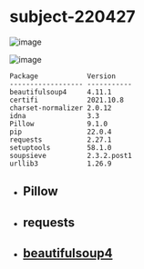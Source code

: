 # subject-220427

![image](https://user-images.githubusercontent.com/1501327/165655416-9ff27095-ce96-4856-a911-7662ddf838f0.png)

![image](https://user-images.githubusercontent.com/1501327/165655829-e5eb24bf-fbf1-4580-9109-b5c73a788bb2.png)



```
Package            Version
------------------ -----------
beautifulsoup4     4.11.1     
certifi            2021.10.8  
charset-normalizer 2.0.12     
idna               3.3        
Pillow             9.1.0      
pip                22.0.4     
requests           2.27.1     
setuptools         58.1.0     
soupsieve          2.3.2.post1
urllib3            1.26.9     
```

- ## Pillow
- ## requests
- ## [beautifulsoup4](http://kondou.com/BS4/)
